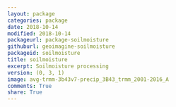 ```yaml
---
layout: package
categories: package
date: 2018-10-14
modified: 2018-10-14
packageurl: package-soilmoisture
githuburl: geoimagine-soilmoisture
packageid: soilmoisture
title: soilmoisture
excerpt: Soilmoisture processing
version: (0, 3, 1)
image: avg-trmm-3b43v7-precip_3B43_trmm_2001-2016_A
comments: True
share: True
---
```


